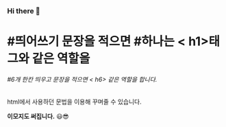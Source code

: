 ### Hi there 👋

# #띄어쓰기 문장을 적으면 #하나는 < h1>태그와 같은 역할을
###### #6개 한칸 띄우고 문장을 적으면 < h6> 같은 역할을 합니다.

<p>
   html에서 사용하던 문법을 이용해 꾸며줄 수 있습니다.
</p>
<b>이모지도 써집니다.</b>
😃😎

<!--
**jjjjjjji-hun/jjjjjjji-hun** is a ✨ _special_ ✨ repository because its `README.md` (this file) appears on your GitHub profile.

Here are some ideas to get you started:

- 🔭 I’m currently working on ...
- 🌱 I’m currently learning ...
- 👯 I’m looking to collaborate on ...
- 🤔 I’m looking for help with ...
- 💬 Ask me about ...
- 📫 How to reach me: ...
- 😄 Pronouns: ...
- ⚡ Fun fact: ...
-->
